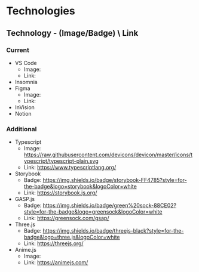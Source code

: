 # Technologies

## Technology - (Image/Badge) \ Link

### Current
- VS Code
  - Image:
  - Link:  
- Insomnia
- Figma
  - Image: 
  - Link: 
- InVision
- Notion

### Additional
- Typescript
  - Image: https://raw.githubusercontent.com/devicons/devicon/master/icons/typescript/typescript-plain.svg
  - Link: https://www.typescriptlang.org/
- Storybook
  - Badge: https://img.shields.io/badge/storybook-FF4785?style=for-the-badge&logo=storybook&logoColor=white
  - Link: https://storybook.js.org/
- GASP.js
  - Badge: https://img.shields.io/badge/green%20sock-88CE02?style=for-the-badge&logo=greensock&logoColor=white
  - Link: https://greensock.com/gsap/
- Three.js
  - Badge: https://img.shields.io/badge/threejs-black?style=for-the-badge&logo=three.js&logoColor=white
  - Link: https://threejs.org/
- Anime.js
  - Image:
  - Link: https://animejs.com/